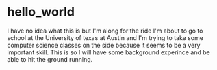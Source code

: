 # hello_world
I have no idea what this is but I'm along for the ride 
I'm about to go to school at the University of texas at Austin and I'm trying to take some computer science classes on the side because it seems to be a very important skill. This is so I will have some background experince and be able to hit the ground running.
